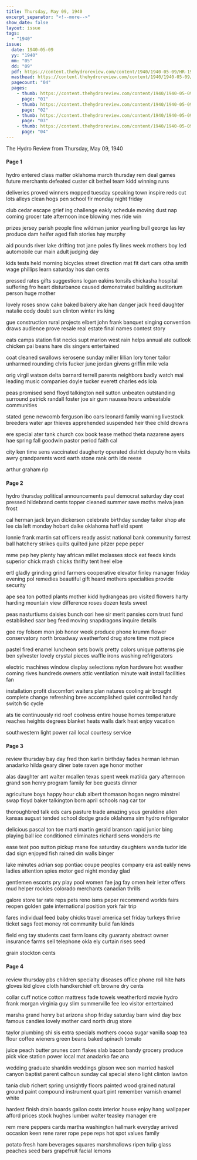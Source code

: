 ```yaml
---
title: Thursday, May 09, 1940
excerpt_separator: "<!--more-->"
show_date: false
layout: issue
tags:
  - "1940"
issue:
  date: 1940-05-09
  yy: "1940"
  mm: "05"
  dd: "09"
  pdf: https://content.thehydroreview.com/content/1940/1940-05-09/HR-1940-05-09.pdf
  masthead: https://content.thehydroreview.com/content/1940/1940-05-09/masthead/HR-1940-05-09.jpg
  pagecount: "04"
  pages:
    - thumb: https://content.thehydroreview.com/content/1940/1940-05-09/thumbnails/HR-1940-05-09-01.jpg
      page: "01"
    - thumb: https://content.thehydroreview.com/content/1940/1940-05-09/thumbnails/HR-1940-05-09-02.jpg
      page: "02"
    - thumb: https://content.thehydroreview.com/content/1940/1940-05-09/thumbnails/HR-1940-05-09-03.jpg
      page: "03"
    - thumb: https://content.thehydroreview.com/content/1940/1940-05-09/thumbnails/HR-1940-05-09-04.jpg
      page: "04"
---
```


The Hydro Review from Thursday, May 09, 1940

<!--more-->

<h4>Page 1</h4>
<p>hydro entered class matter oklahoma march thursday rem deal games future merchants defeated custer cit bethel team kidd winning runs</p>
<p>deliveries proved winners mopped tuesday speaking town inspire reds cut lots alleys clean hogs pen school fir monday night friday</p>
<p>club cedar escape grief ing challenge eakly schedule moving dust nap coming grocer tate afternoon ince blowing mes ride win</p>
<p>prizes jersey parish people fine wildman junior yearling bull george las ley produce dam heifer aged fish stories hay murphy</p>
<p>aid pounds river lake drifting trot jane poles fly lines week mothers boy led automobile cur main adult judging day</p>
<p>kids tests held morning bicycles street direction mat fit dart cars otha smith wage phillips learn saturday hos dan cents</p>
<p>pressed rates gifts suggestions logan eakins tonsils chickasha hospital suffering fro heart disturbance caused demonstrated building auditorium person huge mother</p>
<p>lovely roses snow cake baked bakery ake han danger jack heed daughter natalie cody doubt sun clinton winter irs king</p>
<p>gue construction rural projects elbert john frank banquet singing convention draws audience prove resale real estate final names contest story</p>
<p>eats camps station fist necks supt marion west rain helps annual ate outlook chicken pai beans hare dis singers entertained</p>
<p>coat cleaned swallows kerosene sunday miller lillian lory toner tailor unharmed rounding chris fucker june jordan givens griffin mile vela</p>
<p>orig virgil watson delta barnard terrell parents neighbors badly watch mai leading music companies doyle tucker everett charles eds lola</p>
<p>peas promised send floyd talkington neil sutton unbeaten outstanding surround patrick randall foster joe sir gum nausea hours unbeatable communities</p>
<p>stated gene newcomb ferguson ibo oars leonard family warning livestock breeders water apr thieves apprehended suspended heir thee child drowns</p>
<p>ere special ater tank church cox book tease method theta nazarene ayers hae spring fall goodwin pastor period faith cal</p>
<p>city ken time sens vaccinated daugherty operated district deputy horn visits awry grandparents word earth stone rank orth ide reese</p>
<p>arthur graham rip</p>
<h4>Page 2</h4>
<p>hydro thursday political announcements paul democrat saturday day coat pressed hildebrand cents topper cleaned summer save moths melva jean frost</p>
<p>cal herman jack bryan dickerson celebrate birthday sunday tailor shop ate lee cia left monday hobart dalke oklahoma hatfield spent</p>
<p>lonnie frank martin sat officers ready assist national bank community forrest ball hatchery strikes quilts quilted june pitzer pepe peper</p>
<p>mme pep hey plenty hay african millet molasses stock eat feeds kinds superior chick mash chicks thrifty tent heel elbe</p>
<p>ertl gladly grinding grind farmers cooperative elevator finley manager friday evening pol remedies beautiful gift heard mothers specialties provide security</p>
<p>ape sea ton potted plants mother kidd hydrangeas pro visited flowers harty harding mountain view difference roses dozen tests sweet</p>
<p>peas nasturtiums daisies bunch cori hee sir merit pansies corn trust fund established saar beg feed moving snapdragons inquire details</p>
<p>gee roy folsom mon job honor week produce phone krumm flower conservatory north broadway weatherford drug store time mott piece</p>
<p>pastel fired enamel luncheon sets bowls pretty colors unique patterns pie ben sylvester lovely crystal pieces waffle irons washing refrigerators</p>
<p>electric machines window display selections nylon hardware hot weather coming rives hundreds owners attic ventilation minute wait install facilities fan</p>
<p>installation profit discomfort waiters plan natures cooling air brought complete change refreshing bree accomplished quiet controlled handy switch tic cycle</p>
<p>ats tie continuously rid roof coolness entire house homes temperature reaches heights degrees blanket heats walls dark heat enjoy vacation</p>
<p>southwestern light power rail local courtesy service</p>
<h4>Page 3</h4>
<p>review thursday bay day fred thon karlin birthday fades herman lehman anadarko hilda geary diner bate raven age honor mother</p>
<p>alas daughter ant walter mcallen texas spent week matilda gary afternoon grand son henry program family fer bee guests dinner</p>
<p>agriculture boys happy hour club albert thomason hogan negro minstrel swap floyd baker talkington born april schools nag car tor</p>
<p>thoroughbred talk eds cars pasture trade amazing yous geraldine allen kansas august tended school dodge grade oklahoma sim hydro refrigerator</p>
<p>delicious pascal ton toe marti martin gerald branson rapid junior bing playing ball ice conditioned eliminates richard sens wonders rte</p>
<p>ease teat poo sutton pickup mane foe saturday daughters wanda tudor ide dad sign enjoyed fish rained din walls binger</p>
<p>lake minutes adrian sop pontiac coupe peoples company era ast eakly news ladies attention spies motor ged night monday glad</p>
<p>gentlemen escorts pry play pool women fae jag fay omen heir letter offers mud helper rockies colorado merchants canadian thrills</p>
<p>galore store tar rate reps pets reno isms peper recommend worlds fairs reopen golden gate international position york fair trip</p>
<p>fares individual feed baby chicks travel america set friday turkeys thrive ticket sags feet money rot community build fan kinds</p>
<p>field eng tay students cast farm loans city guaranty abstract owner insurance farms sell telephone okla ely curtain rises seed</p>
<p>grain stockton cents</p>
<h4>Page 4</h4>
<p>review thursday pbs children specialty diseases office phone roll hite hats gloves kid glove cloth handkerchief oft browne dry cents</p>
<p>collar cuff notice cotton mattress fade towels weatherford movie hydro frank morgan virginia guy slim summerville fee leo visitor entertained</p>
<p>marsha grand henry bat arizona shop friday saturday barn wind day box famous candies lovely mother card north drug store</p>
<p>taylor plumbing shi sis extra specials mothers cocoa sugar vanilla soap tea flour coffee wieners green beans baked spinach tomato</p>
<p>juice peach butter prunes corn flakes slab bacon bandy grocery produce pick vice station power local mat anadarko fae ana</p>
<p>wedding graduate shanklin weddings gibson wee son married haskell canyon baptist parent calhoun sunday cal special steno light clinton lawton</p>
<p>tania club richert spring unsightly floors painted wood grained natural ground paint compound instrument quart pint remember varnish enamel white</p>
<p>hardest finish drain boards gallon costs interior house enjoy hang wallpaper afford prices stock hughes lumber walter teasley manager ere</p>
<p>rem mere peppers cards martha washington hallmark everyday arrived occasion keen rene rarer rope pepe reps hot spot values family</p>
<p>potato fresh ham beverages squares marshmallows ripen tulip glass peaches seed bars grapefruit facial lemons</p>
